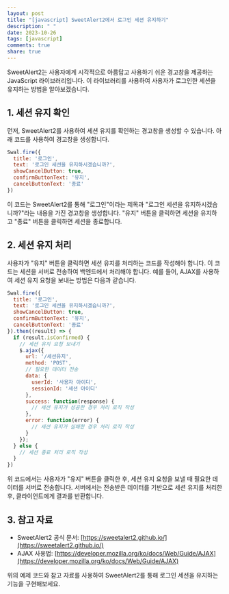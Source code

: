 ```yaml
---
layout: post
title: "[javascript] SweetAlert2에서 로그인 세션 유지하기"
description: " "
date: 2023-10-26
tags: [javascript]
comments: true
share: true
---
```


SweetAlert2는 사용자에게 시각적으로 아름답고 사용하기 쉬운 경고창을 제공하는 JavaScript 라이브러리입니다. 이 라이브러리를 사용하여 사용자가 로그인한 세션을 유지하는 방법을 알아보겠습니다.

## 1. 세션 유지 확인
먼저, SweetAlert2를 사용하여 세션 유지를 확인하는 경고창을 생성할 수 있습니다. 아래 코드를 사용하여 경고창을 생성합니다.

```javascript
Swal.fire({
  title: '로그인',
  text: '로그인 세션을 유지하시겠습니까?',
  showCancelButton: true,
  confirmButtonText: '유지',
  cancelButtonText: '종료'
})
```

이 코드는 SweetAlert2를 통해 "로그인"이라는 제목과 "로그인 세션을 유지하시겠습니까?"라는 내용을 가진 경고창을 생성합니다. "유지" 버튼을 클릭하면 세션을 유지하고 "종료" 버튼을 클릭하면 세션을 종료합니다.

## 2. 세션 유지 처리
사용자가 "유지" 버튼을 클릭하면 세션 유지를 처리하는 코드를 작성해야 합니다. 이 코드는 세션을 서버로 전송하여 백엔드에서 처리해야 합니다. 예를 들어, AJAX를 사용하여 세션 유지 요청을 보내는 방법은 다음과 같습니다.

```javascript
Swal.fire({
  title: '로그인',
  text: '로그인 세션을 유지하시겠습니까?',
  showCancelButton: true,
  confirmButtonText: '유지',
  cancelButtonText: '종료'
}).then((result) => {
  if (result.isConfirmed) {
    // 세션 유지 요청 보내기
    $.ajax({
      url: '/세션유지',
      method: 'POST',
      // 필요한 데이터 전송
      data: {
        userId: '사용자 아이디',
        sessionId: '세션 아이디'
      },
      success: function(response) {
        // 세션 유지가 성공한 경우 처리 로직 작성
      },
      error: function(error) {
        // 세션 유지가 실패한 경우 처리 로직 작성
      }
    });
  } else {
    // 세션 종료 처리 로직 작성
  }
})
```

위 코드에서는 사용자가 "유지" 버튼을 클릭한 후, 세션 유지 요청을 보낼 때 필요한 데이터를 서버로 전송합니다. 서버에서는 전송받은 데이터를 기반으로 세션 유지를 처리한 후, 클라이언트에게 결과를 반환합니다.

## 3. 참고 자료
- SweetAlert2 공식 문서: [https://sweetalert2.github.io/](https://sweetalert2.github.io/)
- AJAX 사용법: [https://developer.mozilla.org/ko/docs/Web/Guide/AJAX](https://developer.mozilla.org/ko/docs/Web/Guide/AJAX)

위의 예제 코드와 참고 자료를 사용하여 SweetAlert2를 통해 로그인 세션을 유지하는 기능을 구현해보세요.